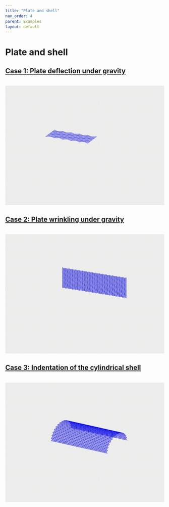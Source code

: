 ```yaml
---
title: "Plate and shell"
nav_order: 4
parent: Examples
layout: default
---
```


# Plate and shell

## [Case 1: Plate deflection under gravity](3d_surface_case_1.html)
<br/><img src='../assets/videos/plate_1.gif' width="600">

## [Case 2: Plate wrinkling under gravity](3d_surface_case_2.html)
<br/><img src='../assets/videos/plate_2.gif' width="600">

## [Case 3: Indentation of the cylindrical shell](3d_surface_case_3.html)
<br/><img src='../assets/videos/plate_3.gif' width="600">
